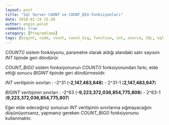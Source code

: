 ```yaml
---
layout: post
title: "Sql Server COUNT ve COUNT_BIG Fonksiyonları"
date: 2010-01-19 15:28
author: engin.polat
comments: true
category: [Programlama]
tags: [bigint, code, count, count_big, function, int, source, SQL, sql server]
---
```

*COUNT()* sistem fonksiyonu, parametre olarak aldığı alandaki satır sayısını *INT* tipinde geri döndürür.

*COUNT_BIG()* sistem fonksiyonunun *COUNT()* fonksiyonundan farkı, elde ettiği sonucu *BIGINT* tipinde geri döndürmesidir.

*INT* veritipinin sınırları : -2^31 (**-2,147,483,648**) - 2^31-1 (**2,147,483,647**)

*BIGINT* veritipinin sınırları : -2^63 (**-9,223,372,036,854,775,808**) - 2^63-1 (**9,223,372,036,854,775,807**)

Eğer elde edeceğiniz sonucun *INT* veritipinin sınırlarına sığmayacağını düşünüyorsanız, yapmanız gereken *COUNT_BIG()* fonksiyonunu kullanmaktır.

